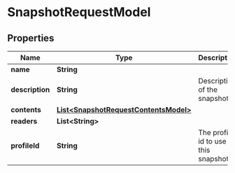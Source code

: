 
# SnapshotRequestModel

## Properties
Name | Type | Description | Notes
------------ | ------------- | ------------- | -------------
**name** | **String** |  | 
**description** | **String** | Description of the snapshot |  [optional]
**contents** | [**List&lt;SnapshotRequestContentsModel&gt;**](SnapshotRequestContentsModel.md) |  | 
**readers** | **List&lt;String&gt;** |  |  [optional]
**profileId** | **String** | The profile id to use for this snapshot |  [optional]



